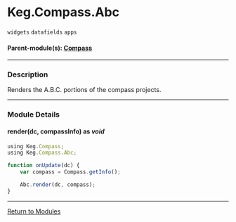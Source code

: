 # Keg.Compass.Abc

`widgets` `datafields` `apps`

#### Parent-module(s): [Compass](COMPASS.md)

***

### Description

Renders the A.B.C. portions of the compass projects.

***

### Module Details

#### render(dc, compassInfo) as _void_

```js
using Keg.Compass;
using Keg.Compass.Abc;

function onUpdate(dc) {
	var compass = Compass.getInfo();

	Abc.render(dc, compass);
}
```

***

[Return to Modules](../MODULES.md)
